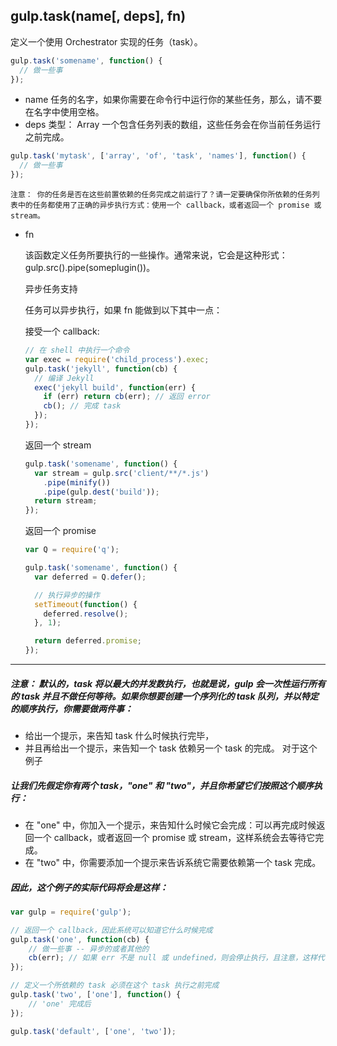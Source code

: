 ## gulp.task(name[, deps], fn)
定义一个使用 Orchestrator 实现的任务（task）。

```javascript
gulp.task('somename', function() {
  // 做一些事
});
```
* name
	任务的名字，如果你需要在命令行中运行你的某些任务，那么，请不要在名字中使用空格。
* deps
	类型： Array
	一个包含任务列表的数组，这些任务会在你当前任务运行之前完成。
```javascript
gulp.task('mytask', ['array', 'of', 'task', 'names'], function() {
  // 做一些事
});
```
    注意： 你的任务是否在这些前置依赖的任务完成之前运行了？请一定要确保你所依赖的任务列表中的任务都使用了正确的异步执行方式：使用一个 callback，或者返回一个 promise 或 stream。

* fn

    该函数定义任务所要执行的一些操作。通常来说，它会是这种形式：gulp.src().pipe(someplugin())。

    异步任务支持

    任务可以异步执行，如果 fn 能做到以下其中一点：

	接受一个 callback:
    ```javascript
    // 在 shell 中执行一个命令
    var exec = require('child_process').exec;
    gulp.task('jekyll', function(cb) {
      // 编译 Jekyll
      exec('jekyll build', function(err) {
        if (err) return cb(err); // 返回 error
        cb(); // 完成 task
      });
    });
    ```
	返回一个 stream

    ```javascript
    gulp.task('somename', function() {
      var stream = gulp.src('client/**/*.js')
        .pipe(minify())
        .pipe(gulp.dest('build'));
      return stream;
    });
    ```
    返回一个 promise

    ```javascript
    var Q = require('q');

    gulp.task('somename', function() {
      var deferred = Q.defer();

      // 执行异步的操作
      setTimeout(function() {
        deferred.resolve();
      }, 1);

      return deferred.promise;
    });
    ```
_ _ _

##### 注意： 默认的，task 将以最大的并发数执行，也就是说，gulp 会一次性运行所有的 task 并且不做任何等待。如果你想要创建一个序列化的 task 队列，并以特定的顺序执行，你需要做两件事：
* 给出一个提示，来告知 task 什么时候执行完毕，
* 并且再给出一个提示，来告知一个 task 依赖另一个 task 的完成。
对于这个例子


##### 让我们先假定你有两个 task，"one" 和 "two"，并且你希望它们按照这个顺序执行：

 * 在 "one" 中，你加入一个提示，来告知什么时候它会完成：可以再完成时候返回一个 callback，或者返回一个 promise 或 stream，这样系统会去等待它完成。
 * 在 "two" 中，你需要添加一个提示来告诉系统它需要依赖第一个 task 完成。

##### 因此，这个例子的实际代码将会是这样：
```javascript
var gulp = require('gulp');

// 返回一个 callback，因此系统可以知道它什么时候完成
gulp.task('one', function(cb) {
    // 做一些事 -- 异步的或者其他的
    cb(err); // 如果 err 不是 null 或 undefined，则会停止执行，且注意，这样代表执行失败了
});

// 定义一个所依赖的 task 必须在这个 task 执行之前完成
gulp.task('two', ['one'], function() {
    // 'one' 完成后
});

gulp.task('default', ['one', 'two']);
```